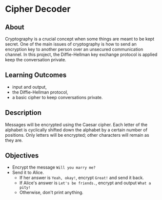 # Cipher Decoder

## About
Cryptography is a crucial concept when some things are meant to be kept secret. 
One of the main issues of cryptography is how to send an encryption key to another person over an unsecured communication channel. 
In this project, the Diffie-Hellman key exchange protocol is applied keep the conversation private.

## Learning Outcomes
- input and output, 
- the Diffie-Hellman protocol, 
- a basic cipher to keep conversations private.

## Description
Messages will be encrypted using the Caesar cipher.
Each letter of the alphabet is cyclically shifted down the alphabet by a certain number of positions. 
Only letters will be encrypted; other characters will remain as they are.

## Objectives
- Encrypt the message `Will you marry me?` 
- Send it to Alice. 
  - If her answer is `Yeah, okay!`, encrypt `Great!` and send it back. 
  - If Alice's answer is `Let's be friends.`, encrypt and output `What a pity!` 
  - Otherwise, don't print anything.